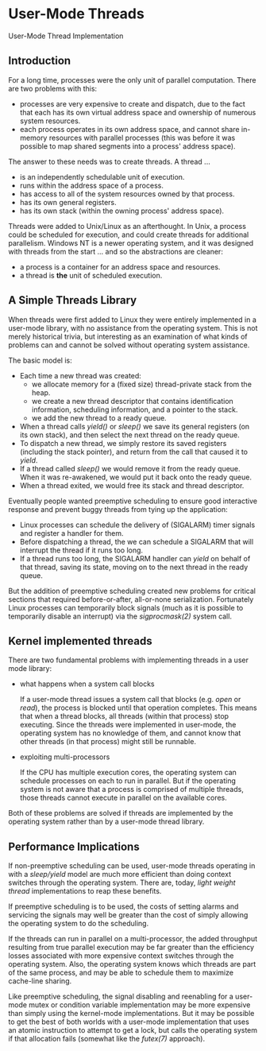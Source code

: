 # User-Mode Threads

User-Mode Thread Implementation

## Introduction

For a long time, processes were the only unit of parallel computation. There are two problems with this:

- processes are very expensive to create and dispatch, due to the fact that each has its own virtual address space and ownership of numerous system resources.
- each process operates in its own address space, and cannot share in-memory resources with parallel processes (this was before it was possible to map shared segments into a process' address space).

The answer to these needs was to create threads. A thread ...

- is an independently schedulable unit of execution.
- runs within the address space of a process.
- has access to all of the system resources owned by that process.
- has its own general registers.
- has its own stack (within the owning process' address space).

Threads were added to Unix/Linux as an afterthought. In Unix, a process could be scheduled for execution, and could create threads for additional parallelism. Windows NT is a newer operating system, and it was designed with threads from the start ... and so the abstractions are cleaner:

- a process is a container for an address space and resources.
- a thread is **the** unit of scheduled execution.



## A Simple Threads Library

When threads were first added to Linux they were entirely implemented in a user-mode library, with no assistance from the operating system. This is not merely historical trivia, but interesting as an examination of what kinds of problems can and cannot be solved without operating system assistance.

The basic model is:

- Each time a new thread was created:
  - we allocate memory for a (fixed size) thread-private stack from the heap.
  - we create a new thread descriptor that contains identification information, scheduling information, and a pointer to the stack.
  - we add the new thread to a ready queue.
- When a thread calls *yield()* or *sleep()* we save its general registers (on its own stack), and then select the next thread on the ready queue.
- To dispatch a new thread, we simply restore its saved registers (including the stack pointer), and return from the call that caused it to *yield*.
- If a thread called *sleep()* we would remove it from the ready queue. When it was re-awakened, we would put it back onto the ready queue.
- When a thread exited, we would free its stack and thread descriptor.

Eventually people wanted preemptive scheduling to ensure good interactive response and prevent buggy threads from tying up the application:

- Linux processes can schedule the delivery of (SIGALARM) timer signals and register a handler for them.
- Before dispatching a thread, the we can schedule a SIGALARM that will interrupt the thread if it runs too long.
- If a thread runs too long, the SIGALARM handler can *yield* on behalf of that thread, saving its state, moving on to the next thread in the ready queue.

But the addition of preemptive scheduling created new problems for critical sections that required before-or-after, all-or-none serialization. Fortunately Linux processes can temporarily block signals (much as it is possible to temporarily disable an interrupt) via the *sigprocmask(2)* system call.

## Kernel implemented threads

There are two fundamental problems with implementing threads in a user mode library:

- what happens when a system call blocks

  If a user-mode thread issues a system call that blocks (e.g. *open* or *read*), the process is blocked until that operation completes. This means that when a thread blocks, all threads (within that process) stop executing. Since the threads were implemented in user-mode, the operating system has no knowledge of them, and cannot know that other threads (in that process) might still be runnable.

- exploiting multi-processors

  If the CPU has multiple execution cores, the operating system can schedule processes on each to run in parallel. But if the operating system is not aware that a process is comprised of multiple threads, those threads cannot execute in parallel on the available cores.

Both of these problems are solved if threads are implemented by the operating system rather than by a user-mode thread library.

## Performance Implications

If non-preemptive scheduling can be used, user-mode threads operating in with a *sleep/yield* model are much more efficient than doing context switches through the operating system. There are, today, *light weight thread* implementations to reap these benefits.

If preemptive scheduling is to be used, the costs of setting alarms and servicing the signals may well be greater than the cost of simply allowing the operating system to do the scheduling.

If the threads can run in parallel on a multi-processor, the added throughput resulting from true parallel execution may be far greater than the efficiency losses associated with more expensive context switches through the operating system. Also, the operating system knows which threads are part of the same process, and may be able to schedule them to maximize cache-line sharing.

Like preemptive scheduling, the signal disabling and reenabling for a user-mode mutex or condition variable implementation may be more expensive than simply using the kernel-mode implementations. But it may be possible to get the best of both worlds with a user-mode implementation that uses an atomic instruction to attempt to get a lock, but calls the operating system if that allocation fails (somewhat like the *futex(7)* approach).
